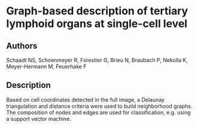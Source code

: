 # Graph-based description of tertiary lymphoid organs at single-cell level

## Authors
Schaadt NS, Schoenmeyer R, Forestier G, Brieu N, Braubach P, Nekolla K, Meyer-Hermann M, Feuerhake F

## Description
Based on cell coordinates detected in the full image, a Delaunay triangulation and distance criteria were used to build neighborhood graphs. The composition of nodes and edges are used for classification, e.g. using a support vector machine. 

